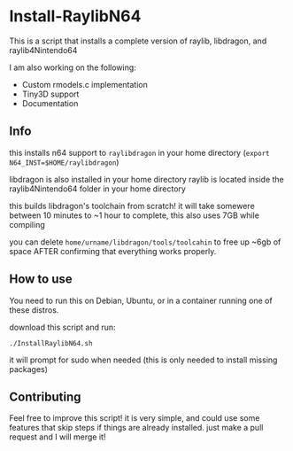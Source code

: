 # Install-RaylibN64
This is a script that installs a complete version of raylib, libdragon, and raylib4Nintendo64

I am also working on the following:
* Custom rmodels.c implementation
* Tiny3D support
* Documentation

## Info
this installs n64 support to `raylibdragon` in your home directory (`export N64_INST=$HOME/raylibdragon`)

libdragon is also installed in your home directory
raylib is located inside the raylib4Nintendo64 folder in your home directory

this builds libdragon's toolchain from scratch! it will take somewere between 10 minutes to ~1 hour to complete, this also uses 7GB while compiling

you can delete `home/urname/libdragon/tools/toolcahin` to free up ~6gb of space AFTER confirming that everything works properly. 

## How to use
You need to run this on Debian, Ubuntu, or in a container running one of these distros.


download this script and run:
```
./InstallRaylibN64.sh
```

it will prompt for sudo when needed (this is only needed to install missing packages)

## Contributing
Feel free to improve this script! it is very simple, and could use some features that skip steps if things are already installed. just make a pull request and I will merge it!
